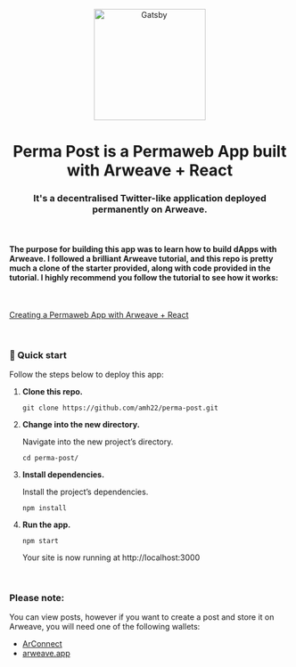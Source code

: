 <p align="center">
  <a href="https://www.arweave.org/">
    <img alt="Gatsby" src="https://www.arweave.org/nav-logo.svg" width="200" />
  </a>
</p>

<h1 align="center">
  Perma Post is a Permaweb App built with Arweave + React
</h1>

<h3 align="center">
  It's a decentralised Twitter-like application deployed permanently on Arweave.
</h3>
&nbsp;
<h4 align="left">
  The purpose for building this app was to learn how to build dApps with Arweave. I followed a brilliant Arweave tutorial, and this repo is pretty much a clone of the starter provided, along with code provided in the tutorial. I highly recommend you follow the tutorial to see how it works:
</h4>
&nbsp;
<p align="left">
  <a href="https://arwiki.wiki/#/en/creating-a-dapp">
    Creating a Permaweb App with Arweave + React
  </a>
</p>
&nbsp;

### 🚀 Quick start

Follow the steps below to deploy this app:

1.  **Clone this repo.**

    ```shell
    git clone https://github.com/amh22/perma-post.git
    ```

2.  **Change into the new directory.**

    Navigate into the new project’s directory.

    ```shell
    cd perma-post/
    ```

3.  **Install dependencies.**

    Install the project’s dependencies.

    ```shell
    npm install
    ```

4.  **Run the app.**

    ```shell
    npm start
    ```

    Your site is now running at http://localhost:3000

&nbsp;

### Please note:

You can view posts, however if you want to create a post and store it on Arweave, you will need one of the following wallets:

- [ArConnect](https://arconnect.io/)
- [arweave.app](https://arweave.app/)
